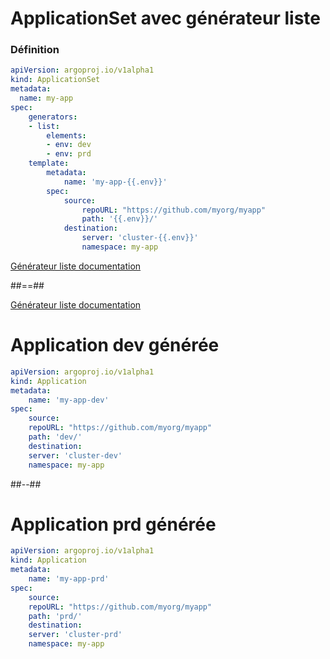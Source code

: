 <!-- .slide: class="with-code max-height"-->
# ApplicationSet avec générateur liste
### Définition
```yaml [1-4|5,6,11|6-10|11-20|13,17,19]
apiVersion: argoproj.io/v1alpha1
kind: ApplicationSet
metadata:
  name: my-app
spec:
    generators:
    - list:
        elements:
        - env: dev
        - env: prd
    template:
        metadata:
            name: 'my-app-{{.env}}'
        spec:
            source:
                repoURL: "https://github.com/myorg/myapp"
                path: '{{.env}}/'
            destination:
                server: 'cluster-{{.env}}'
                namespace: my-app
```

[Générateur liste documentation](https://argo-cd.readthedocs.io/en/stable/operator-manual/applicationset/Generators-List/)
<!-- .element: class="credits" -->

##==##
<!-- .slide: class="two-column"-->
[Générateur liste documentation](https://argo-cd.readthedocs.io/en/stable/operator-manual/applicationset/Generators-List/)
<!-- .element: class="credits" -->
# Application dev générée
```yaml
apiVersion: argoproj.io/v1alpha1
kind: Application
metadata:
    name: 'my-app-dev'
spec:
    source:
    repoURL: "https://github.com/myorg/myapp"
    path: 'dev/'
    destination:
    server: 'cluster-dev'
    namespace: my-app
```

##--##
# Application prd générée
```yaml
apiVersion: argoproj.io/v1alpha1
kind: Application
metadata:
    name: 'my-app-prd'
spec:
    source:
    repoURL: "https://github.com/myorg/myapp"
    path: 'prd/'
    destination:
    server: 'cluster-prd'
    namespace: my-app
```
